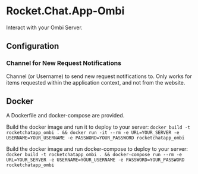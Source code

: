 # Rocket.Chat.App-Ombi

Interact with your Ombi Server.

## Configuration

### Channel for New Request Notifications
Channel (or Username) to send new request notifications to. Only works for items requested within the application context, and not from the website.

## Docker
A Dockerfile and docker-compose are provided.

Build the docker image and run it to deploy to your server:
`docker build -t rocketchatapp_ombi . && docker run -it --rm -e URL=YOUR_SERVER -e USERNAME=YOUR_USERNAME -e PASSWORD=YOUR_PASSWORD rocketchatapp_ombi`

Build the docker image and run docker-compose to deploy to your server:
`docker build -t rocketchatapp_ombi . && docker-compose run --rm -e URL=YOUR_SERVER -e USERNAME=YOUR_USERNAME -e PASSWORD=YOUR_PASSWORD rocketchatapp_ombi`